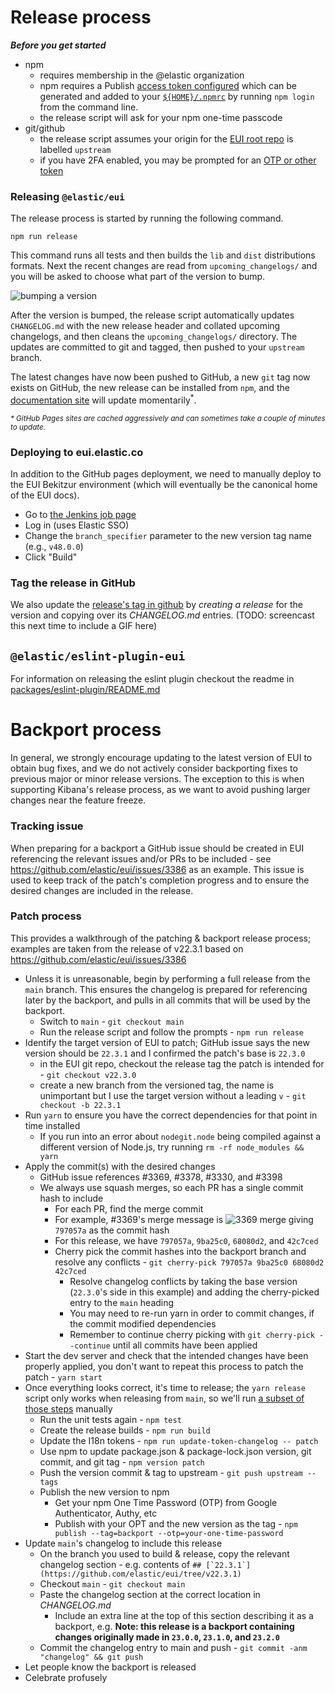 # Release process

_**Before you get started**_

- npm
  - requires membership in the @elastic organization
  - npm requires a Publish [access token configured](https://docs.npmjs.com/about-access-tokens) which can be generated and added to your [`${HOME}/.npmrc`](https://docs.npmjs.com/cli/v7/configuring-npm/npmrc#per-user-config-file) by running `npm login` from the command line. 
  - the release script will ask for your npm one-time passcode
- git/github
  - the release script assumes your origin for the [EUI root repo](https://github.com/elastic/eui) is labelled `upstream`
  - if you have 2FA enabled, you may be prompted for an [OTP or other token](https://github.com/settings/tokens)

### Releasing `@elastic/eui`

The release process is started by running the following command.

```shell
npm run release
```

This command runs all tests and then builds the `lib` and `dist` distributions formats. Next the recent changes are read from `upcoming_changelogs/` and you will be asked to choose what part of the version to bump.

![bumping a version](https://camo.githubusercontent.com/439b41058aa56f167867c4e118ef5e80c02c962f/68747470733a2f2f642e70722f692f51624b36614a2e676966)

After the version is bumped, the release script automatically updates `CHANGELOG.md` with the new release header and collated upcoming changelogs, and then cleans the `upcoming_changelogs/` directory. The updates are committed to git and tagged, then pushed to your `upstream` branch.

The latest changes have now been pushed to GitHub, a new `git` tag now exists on GitHub, the new release can be installed from `npm`, and the [documentation site][docs] will update momentarily<sup>\*</sup>.

<sup>_\* GitHub Pages sites are cached aggressively and can sometimes take a couple of minutes to update._</sup>

### Deploying to eui.elastic.co

In addition to the GitHub pages deployment, we need to manually deploy to the EUI Bekitzur environment (which will eventually be the canonical home of the EUI docs).

* Go to [the Jenkins job page](https://kibana-ci.elastic.co/job/elastic+eui+deploy-docs/build)
* Log in (uses Elastic SSO)
* Change the `branch_specifier` parameter to the new version tag name (e.g., `v48.0.0`)
* Click "Build"

### Tag the release in GitHub

We also update the [release's tag in github](https://github.com/elastic/eui/tags) by _creating a release_ for the version and copying over its _CHANGELOG.md_ entries. (TODO: screencast this next time to include a GIF here)

## `@elastic/eslint-plugin-eui`

For information on releasing the eslint plugin checkout the readme in [packages/eslint-plugin/README.md](../packages/eslint-plugin/README.md)

[docs]: https://elastic.github.io/eui/

# Backport process

In general, we strongly encourage updating to the latest version of EUI to obtain bug fixes, and we do not actively consider backporting fixes to previous major or minor release versions. The exception to this is when supporting Kibana's release process, as we want to avoid pushing larger changes near the feature freeze.

### Tracking issue

When preparing for a backport a GitHub issue should be created in EUI referencing the relevant issues and/or PRs to be included - see https://github.com/elastic/eui/issues/3386 as an example. This issue is used to keep track of the patch's completion progress and to ensure the desired changes are included in the release.

### Patch process

This provides a walkthrough of the patching & backport release process; examples are taken from the release of v22.3.1 based on https://github.com/elastic/eui/issues/3386

* Unless it is unreasonable, begin by performing a full release from the `main` branch. This ensures the changelog is prepared for referencing later by the backport, and pulls in all commits that will be used by the backport.
  * Switch to `main` - `git checkout main`
  * Run the release script and follow the prompts - `npm run release`
* Identify the target version of EUI to patch; GitHub issue says the new version should be `22.3.1` and I confirmed the patch's base is `22.3.0`
  * in the EUI git repo, checkout the release tag the patch is intended for - `git checkout v22.3.0`
  * create a new branch from the versioned tag, the name is unimportant but I use the target version without a leading `v` - `git checkout -b 22.3.1`
* Run `yarn` to ensure you have the correct dependencies for that point in time installed
  * If you run into an error about `nodegit.node` being compiled against a different version of Node.js, try running `rm -rf node_modules && yarn`
* Apply the commit(s) with the desired changes
  * GitHub issue references #3369, #3378, #3330, and #3398
  * We always use squash merges, so each PR has a single commit hash to include
    * For each PR, find the merge commit
    * For example, #3369's merge message is
      ![3369 merge](https://d.pr/i/l002Vu.png)
      giving `797057a` as the commit hash
    * For this release, we have `797057a`, `9ba25c0`, `68080d2`, and `42c7ced`
    * Cherry pick the commit hashes into the backport branch and resolve any conflicts - `git cherry-pick 797057a 9ba25c0 68080d2 42c7ced`
      * Resolve changelog conflicts by taking the base version (`22.3.0`'s side in this example) and adding the cherry-picked entry to the `main` heading
      * You may need to re-run yarn in order to commit changes, if the commit modified dependencies
      * Remember to continue cherry picking with `git cherry-pick --continue` until all commits have been applied
* Start the dev server and check that the intended changes have been properly applied, you don't want to repeat this process to patch the patch - `yarn start`
* Once everything looks correct, it's time to release; the `yarn release` script only works when releasing from `main`, so we'll run [a subset of those steps](https://github.com/elastic/eui/blob/06fc9a6880766168aec1a622873e7f6fe1b3d42b/scripts/release.js#L34-L57) manually
  * Run the unit tests again - `npm test`
  * Create the release builds - `npm run build`
  * Update the I18n tokens - `npm run update-token-changelog -- patch`
  * Use npm to update package.json & package-lock.json version, git commit, and git tag - `npm version patch`
  * Push the version commit & tag to upstream - `git push upstream --tags`
  * Publish the new version to npm
    * Get your npm One Time Password (OTP) from Google Authenticator, Authy, etc
    * Publish with your OPT and the new version as the tag - `npm publish --tag=backport --otp=your-one-time-password`
* Update `main`'s changelog to include this release
  * On the branch you used to build & release, copy the relevant changelog section - e.g. contents of ```## [`22.3.1`](https://github.com/elastic/eui/tree/v22.3.1)```
  * Checkout `main` - `git checkout main`
  * Paste the changelog section at the correct location in _CHANGELOG.md_
    * Include an extra line at the top of this section describing it as a backport, e.g. **Note: this release is a backport containing changes originally made in `23.0.0`, `23.1.0`, and `23.2.0`**
  * Commit the changelog entry to main and push - `git commit -anm "changelog" && git push`
* Let people know the backport is released
* Celebrate profusely
